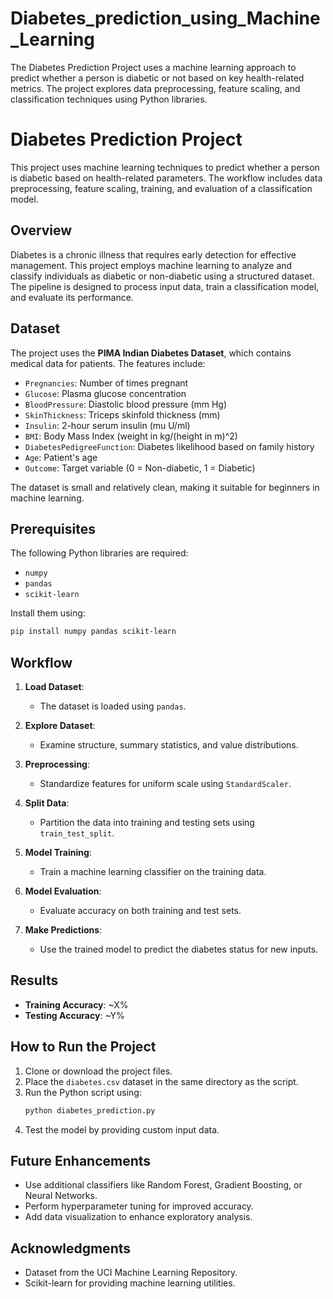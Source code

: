 # Diabetes_prediction_using_Machine_Learning
The Diabetes Prediction Project uses a machine learning approach to predict whether a person is diabetic or not based on key health-related metrics. The project explores data preprocessing, feature scaling, and classification techniques using Python libraries.




# Diabetes Prediction Project

This project uses machine learning techniques to predict whether a person is diabetic based on health-related parameters. The workflow includes data preprocessing, feature scaling, training, and evaluation of a classification model.

## Overview

Diabetes is a chronic illness that requires early detection for effective management. This project employs machine learning to analyze and classify individuals as diabetic or non-diabetic using a structured dataset. The pipeline is designed to process input data, train a classification model, and evaluate its performance.

## Dataset

The project uses the **PIMA Indian Diabetes Dataset**, which contains medical data for patients. The features include:

- `Pregnancies`: Number of times pregnant
- `Glucose`: Plasma glucose concentration
- `BloodPressure`: Diastolic blood pressure (mm Hg)
- `SkinThickness`: Triceps skinfold thickness (mm)
- `Insulin`: 2-hour serum insulin (mu U/ml)
- `BMI`: Body Mass Index (weight in kg/(height in m)^2)
- `DiabetesPedigreeFunction`: Diabetes likelihood based on family history
- `Age`: Patient's age
- `Outcome`: Target variable (0 = Non-diabetic, 1 = Diabetic)

The dataset is small and relatively clean, making it suitable for beginners in machine learning.

## Prerequisites

The following Python libraries are required:

- `numpy`
- `pandas`
- `scikit-learn`

Install them using:

```bash
pip install numpy pandas scikit-learn
```

## Workflow

1. **Load Dataset**:
   - The dataset is loaded using `pandas`.

2. **Explore Dataset**:
   - Examine structure, summary statistics, and value distributions.

3. **Preprocessing**:
   - Standardize features for uniform scale using `StandardScaler`.

4. **Split Data**:
   - Partition the data into training and testing sets using `train_test_split`.

5. **Model Training**:
   - Train a machine learning classifier on the training data.

6. **Model Evaluation**:
   - Evaluate accuracy on both training and test sets.

7. **Make Predictions**:
   - Use the trained model to predict the diabetes status for new inputs.


## Results

- **Training Accuracy**: ~X%
- **Testing Accuracy**: ~Y%

## How to Run the Project

1. Clone or download the project files.
2. Place the `diabetes.csv` dataset in the same directory as the script.
3. Run the Python script using:
   ```bash
   python diabetes_prediction.py
   ```
4. Test the model by providing custom input data.

## Future Enhancements

- Use additional classifiers like Random Forest, Gradient Boosting, or Neural Networks.
- Perform hyperparameter tuning for improved accuracy.
- Add data visualization to enhance exploratory analysis.


## Acknowledgments

- Dataset from the UCI Machine Learning Repository.
- Scikit-learn for providing machine learning utilities.
```

